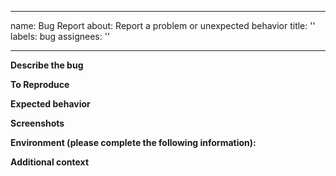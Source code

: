 <!--
Copyright (c) 2025 Andreas Krüger
SPDX-License-Identifier: MIT
-->

---
name: Bug Report
about: Report a problem or unexpected behavior
title: ''
labels: bug
assignees: ''

---

**Describe the bug**

**To Reproduce**

**Expected behavior**

**Screenshots**

**Environment (please complete the following information):**

**Additional context**
